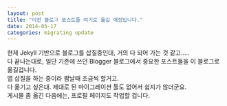 ```yaml
---
layout: post
title: "이전 블로그 포스트들 여기로 옮길 예정입니다."
date: 2014-05-17
categories: migrating update
---
```


현제 Jekyll 기반으로 블로그를 삽질중인대, 거의 다 되어 가는 것 같고.....<br>
다 끝나는대로, 일단 기존에 쓰던 Blogger 블로그에서 중요한 포스트들을 이 블로그로 옮길겁니다.<br>
앱 삽질을 하는 중이라 짬날때 조금씩 할거고.<br>
다 옮기고 싶은대. 제대로 된 마이그레이션 툴도 없어서 쉽지가 않더군요.<br>
게시물 좀 옮긴 다음에는, 프로필 페이지도 작업할 겁니다.
